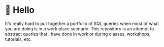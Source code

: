 # :wave: Hello

It's really hard to put together a portfolio of SQL queries when most of what you are doing is in a work place scenario. This repository is an attempt to abstract queries that I have done in work or during classes, workshops, tutorials, etc.